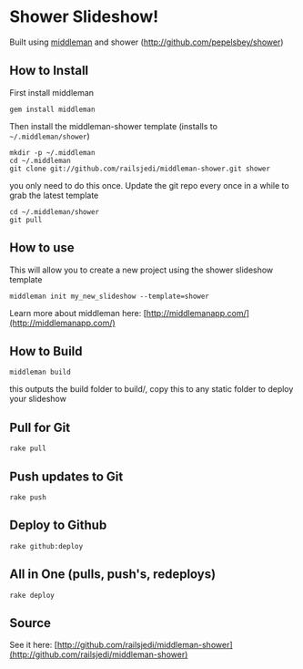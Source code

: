 # Shower Slideshow!

Built using [middleman](middlemanapp.com) and shower (http://github.com/pepelsbey/shower)

## How to Install
      
First install middleman

    gem install middleman

Then install the middleman-shower template (installs to `~/.middleman/shower`)

    mkdir -p ~/.middleman
    cd ~/.middleman
    git clone git://github.com/railsjedi/middleman-shower.git shower
  
you only need to do this once. Update the git repo every once in a while to grab the latest template

    cd ~/.middleman/shower
    git pull
  
## How to use
  
This will allow you to create a new project using the shower slideshow template

    middleman init my_new_slideshow --template=shower
    
Learn more about middleman here: [http://middlemanapp.com/](http://middlemanapp.com/)
        

## How to Build
  
    middleman build

this outputs the build folder to build/, copy this to any static folder to deploy your slideshow

## Pull for Git


    rake pull


## Push updates to Git

    rake push

## Deploy to Github

    rake github:deploy
    

## All in One (pulls, push's, redeploys)

    rake deploy

## Source

See it here: [http://github.com/railsjedi/middleman-shower](http://github.com/railsjedi/middleman-shower)
